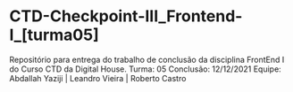 # CTD-Checkpoint-III_Frontend-I_[turma05]
Repositório para entrega do trabalho de conclusão da disciplina FrontEnd I do Curso CTD da Digital House.  Turma: 05  Conclusão: 12/12/2021  Equipe: Abdallah Yaziji | Leandro Vieira | Roberto Castro
